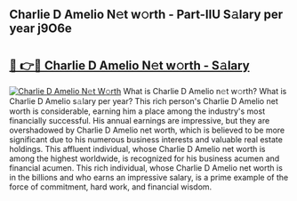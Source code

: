 ## Charlie D Amelio N𝚎t w𝚘rth - Part-IIU S𝚊lary per year j9O6e

# <h2><a href="http://gc4dle.nevu.top/?p=Charlie+D+Amelio">🔗 👉🔴 Charlie D Amelio N𝚎t w𝚘rth - S𝚊lary</a></h2>

[![Charlie D Amelio N𝚎t W𝚘rth](https://i.imgur.com/Oavwk0R.jpeg)](http://gc4dle.nevu.top/?p=Charlie+D+Amelio)
What is Charlie D Amelio n𝚎t w𝚘rth? What is Charlie D Amelio s𝚊lary per year?
This rich person's Charlie D Amelio net worth is considerable, earning him a place among the industry's most financially successful. His annual earnings are impressive, but they are overshadowed by Charlie D Amelio net worth, which is believed to be more significant due to his numerous business interests and valuable real estate holdings. This affluent individual, whose Charlie D Amelio net worth is among the highest worldwide, is recognized for his business acumen and financial acumen. This rich individual, whose Charlie D Amelio net worth is in the billions and who earns an impressive salary, is a prime example of the force of commitment, hard work, and financial wisdom.
